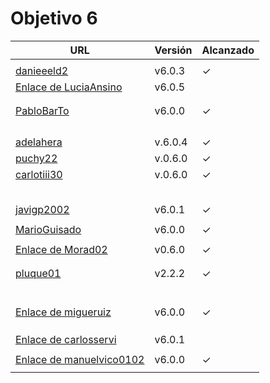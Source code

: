 # Objetivo 6

| URL                                                                                       | Versión | Alcanzado |
|-------------------------------------------------------------------------------------------|---------|-----------|
| <!-- Enlace de sergioae19 -->                                                             |         |           |
| [danieeeld2](https://github.com/danieeeld2/LogisticsRoutes/pull/63)                       | v6.0.3  | ✓         |
| [Enlace de LuciaAnsino](https://github.com/LuciaAnsino/CompraOnline/pull/33)              | v6.0.5  |           |
| <!-- Enlace de Enaraque -->                                                               |         |           |
| <!-- Enlace de giorgiogiovanni -->                                                        |         |           |
| [PabloBarTo](https://github.com/PabloBarTo/Empresa/pull/31)                               | v6.0.0  | ✓         |
| <!-- Enlace de danibarranqueroo -->                                                       |         |           |
| <!-- Enlace de Amadocm -->                                                                |         |           |
| <!-- Enlace de marinajcs -->                                                              |         |           |
| <!-- Enlace de GiancaGrizzly -->                                                          |         |           |
| [adelahera](https://github.com/adelahera/basket-stats/pull/45)                            | v.6.0.4 | ✓         |
| [puchy22](https://github.com/puchy22/nutri-app/pull/56)                                   | v.0.6.0 | ✓         |
| [carlotiii30](https://github.com/carlotiii30/organizacionSemanal/pull/63)                 | v.0.6.0 | ✓         |
| <!-- Enlace de sergioffdez -->                                                            |         |           |
| <!-- Enlace de DarckMonster -->                                                           |         |           |
| <!-- Enlace de eugrdfolcha -->                                                            |         |           |
| <!-- Enlace de diagmatrix -->                                                             |         |           |
| <!-- Enlace de JaimeGM96 -->                                                              |         |           |
| [javigp2002](https://github.com/javigp2002/LazyFood/pull/43)                              | v6.0.1  | ✓         |
| <!-- Enlace de shvtwp -->                                                                 |         |           |
| [MarioGuisado](https://github.com/MarioGuisado/TrainMe/pull/60)                           | v6.0.0  | ✓         |
| <!-- Enlace de J P S -->                                                                  |         |           |
| [Enlace de Morad02](https://github.com/Morad02/F1Data/pull/49)                            | v0.6.0  | ✓         |
| <!-- Enlace de albertolj -->                                                              |         |           |
| <!-- Enlace de Christianlr -->                                                            |         |           |
| [pluque01](https://github.com/pluque01/CofreSagradoVirtual/pull/33)                       | v2.2.2  | ✓         |
| <!-- Enlace de josemponce -->                                                             |         |           |
| <!-- Enlace de smallPingu -->                                                             |         |           |
| <!-- Enlace de chelunike -->                                                              |         |           |
| <!-- Enlace de M M M -->                                                                  |         |           |
| <!-- Enlace de moshidev -->                                                               |         |           |
| <!-- Enlace de R L O E -->                                                                |         |           |
| [Enlace de migueruiz](https://github.com/migueruiz/Automatricula/pull/49)                 | v6.0.0  | ✓         |
| <!-- Enlace de Javito198 -->                                                              |         |           |
| <!-- Enlace de Alvarosanpal95 -->                                                         |         |           |
| <!-- Enlace de spmanolo -->                                                               |         |           |
| [Enlace de carlosservi](https://github.com/carlosservi/asistente_ruta_camioneros/pull/61) | v6.0.1  |           |
| <!-- Enlace de raultl12 -->                                                               |         |           |
| [Enlace de manuelvico0102](https://github.com/manuelvico0102/easySelect/pull/40)          | v6.0.0  | ✓         |
| <!-- Enlace de johnwaves -->                                                              |         |           |
